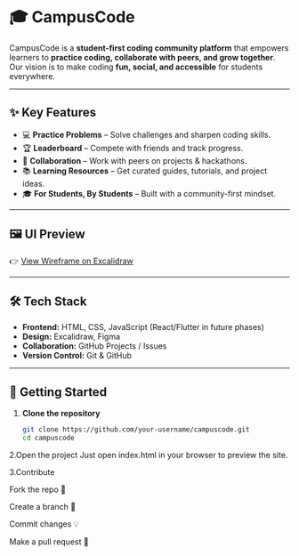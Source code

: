 # 🎓 CampusCode  

CampusCode is a **student-first coding community platform** that empowers learners to **practice coding, collaborate with peers, and grow together**.  
Our vision is to make coding **fun, social, and accessible** for students everywhere.  

---

## ✨ Key Features  

- 💻 **Practice Problems** – Solve challenges and sharpen coding skills.  
- 🏆 **Leaderboard** – Compete with friends and track progress.  
- 🤝 **Collaboration** – Work with peers on projects & hackathons.  
- 📚 **Learning Resources** – Get curated guides, tutorials, and project ideas.  
- 🎓 **For Students, By Students** – Built with a community-first mindset.  

---


## 🖼️ UI Preview  

👉 [View Wireframe on Excalidraw](https://excalidraw.com/#json=rGEmn13TMqaVI0_AR4XDD,SIFMWuVLbfh98lU9-ANjhQ)  

---

## 🛠️ Tech Stack  

- **Frontend:** HTML, CSS, JavaScript (React/Flutter in future phases)  
- **Design:** Excalidraw, Figma  
- **Collaboration:** GitHub Projects / Issues  
- **Version Control:** Git & GitHub  

---

## 🚀 Getting Started  

1. **Clone the repository**  
   ```bash
   git clone https://github.com/your-username/campuscode.git
   cd campuscode

2.Open the project
    Just open index.html in your browser to preview the site.

3.Contribute

   Fork the repo 🍴

   Create a branch 🌱

   Commit changes 💡

   Make a pull request 🚀
